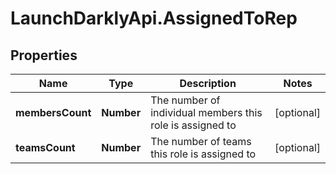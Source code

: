 # LaunchDarklyApi.AssignedToRep

## Properties

Name | Type | Description | Notes
------------ | ------------- | ------------- | -------------
**membersCount** | **Number** | The number of individual members this role is assigned to | [optional] 
**teamsCount** | **Number** | The number of teams this role is assigned to | [optional] 


